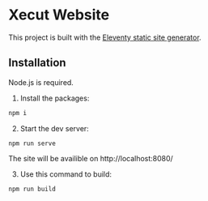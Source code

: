 # Xecut Website

This project is built with the [Eleventy static site generator](https://www.11ty.dev/).

## Installation

Node.js is required.

1. Install the packages:
  ```bash
  npm i
  ```

2. Start the dev server:
  ```
  npm run serve
  ```
  The site will be availible on http://localhost:8080/

3. Use this command to build:
  ```
  npm run build
  ```
